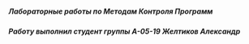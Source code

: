 ##### Лабораторные работы по Методам Контроля Программ

##### Работу выполнил студент группы А-05-19 Желтиков Александр
